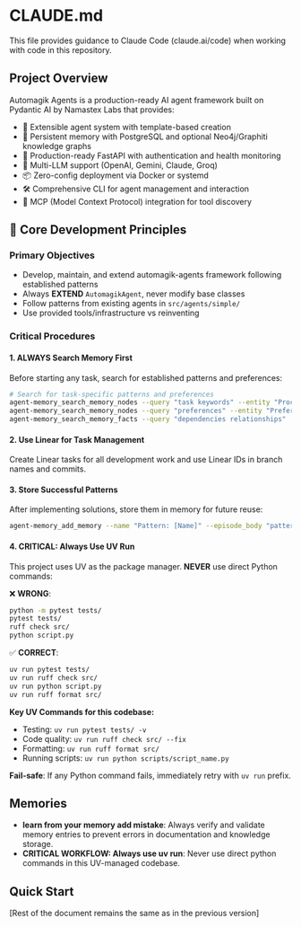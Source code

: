 # CLAUDE.md

This file provides guidance to Claude Code (claude.ai/code) when working with code in this repository.

## Project Overview

Automagik Agents is a production-ready AI agent framework built on Pydantic AI by Namastex Labs that provides:
- 🤖 Extensible agent system with template-based creation
- 💾 Persistent memory with PostgreSQL and optional Neo4j/Graphiti knowledge graphs
- 🔧 Production-ready FastAPI with authentication and health monitoring
- 🔗 Multi-LLM support (OpenAI, Gemini, Claude, Groq)
- 📦 Zero-config deployment via Docker or systemd
- 🛠️ Comprehensive CLI for agent management and interaction
- 🔌 MCP (Model Context Protocol) integration for tool discovery

## 🎯 Core Development Principles

### Primary Objectives
- Develop, maintain, and extend automagik-agents framework following established patterns
- Always **EXTEND** `AutomagikAgent`, never modify base classes
- Follow patterns from existing agents in `src/agents/simple/`
- Use provided tools/infrastructure vs reinventing

### Critical Procedures

#### 1. **ALWAYS Search Memory First**
Before starting any task, search for established patterns and preferences:
```bash
# Search for task-specific patterns and preferences
agent-memory_search_memory_nodes --query "task keywords" --entity "Procedure"
agent-memory_search_memory_nodes --query "preferences" --entity "Preference"
agent-memory_search_memory_facts --query "dependencies relationships"
```

#### 2. **Use Linear for Task Management** 
Create Linear tasks for all development work and use Linear IDs in branch names and commits.

#### 3. **Store Successful Patterns**
After implementing solutions, store them in memory for future reuse:
```bash
agent-memory_add_memory --name "Pattern: [Name]" --episode_body "pattern details" --source "text"
```

#### 4. **CRITICAL: Always Use UV Run**
This project uses UV as the package manager. **NEVER** use direct Python commands:

❌ **WRONG**:
```bash
python -m pytest tests/
pytest tests/
ruff check src/
python script.py
```

✅ **CORRECT**:
```bash
uv run pytest tests/
uv run ruff check src/
uv run python script.py
uv run ruff format src/
```

**Key UV Commands for this codebase:**
- Testing: `uv run pytest tests/ -v`
- Code quality: `uv run ruff check src/ --fix`
- Formatting: `uv run ruff format src/`
- Running scripts: `uv run python scripts/script_name.py`

**Fail-safe**: If any Python command fails, immediately retry with `uv run` prefix.

## Memories

- **learn from your memory add mistake**: Always verify and validate memory entries to prevent errors in documentation and knowledge storage.
- **CRITICAL WORKFLOW: Always use uv run**: Never use direct python commands in this UV-managed codebase.

## Quick Start

[Rest of the document remains the same as in the previous version]